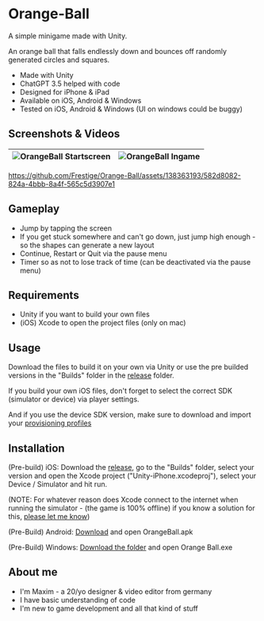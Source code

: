 # Orange-Ball
A simple minigame made with Unity.

An orange ball that falls endlessly down and bounces off randomly generated circles and squares.

- Made with Unity
- ChatGPT 3.5 helped with code
- Designed for iPhone & iPad
- Available on iOS, Android & Windows
- Tested on iOS, Android & Windows (UI on windows could be buggy)


## Screenshots & Videos

![OrangeBall Startscreen](https://github.com/Frestige/Orange-Ball/assets/138363193/bddf644e-2db2-49e7-a016-a3433f0e6066) | ![OrangeBall Ingame](https://github.com/Frestige/Orange-Ball/assets/138363193/50d38901-984d-4f13-b602-13c47dfa2cbb)
--- | --- |


https://github.com/Frestige/Orange-Ball/assets/138363193/582d8082-824a-4bbb-8a4f-565c5d3907e1


## Gameplay

- Jump by tapping the screen
- If you get stuck somewhere and can't go down, just jump high enough - so the shapes can generate a new layout
- Continue, Restart or Quit via the pause menu
- Timer so as not to lose track of time (can be deactivated via the pause menu)


## Requirements

- Unity if you want to build your own files
- (iOS) Xcode to open the project files (only on mac)


## Usage

Download the files to build it on your own via Unity or use the pre builded versions in the "Builds" folder in the [release](https://github.com/Frestige/Orange-Ball/releases/tag/v1.4) folder.

If you build your own iOS files, don't forget to select the correct SDK (simulator or device) via player settings.

And if you use the device SDK version, make sure to download and import your [provisioning profiles](https://help.apple.com/xcode/mac/current/#/deva899b4fe5)


## Installation

(Pre-build) iOS: Download the [release](https://github.com/Frestige/Orange-Ball/releases/tag/v1.4), go to the "Builds" folder, select your version and open the Xcode project ("Unity-iPhone.xcodeproj"), select your Device / Simulator and hit run.

(NOTE: For whatever reason does Xcode connect to the internet when running the simulator - (the game is 100% offline) if you know a solution for this, [please let me know](https://x.com/maxim_lrn?s=21&t=lmH1howR24KPrWqYhTc3YQ))

(Pre-Build) Android: [Download](https://github.com/Frestige/Orange-Ball/tree/main/Builds/Android/v1.4) and open OrangeBall.apk

(Pre-Build) Windows: [Download the folder](https://github.com/Frestige/Orange-Ball/tree/main/Builds/PC) and open Orange Ball.exe


## About me

- I'm Maxim - a 20/yo designer & video editor from germany
- I have basic understanding of code
- I'm new to game development and all that kind of stuff
